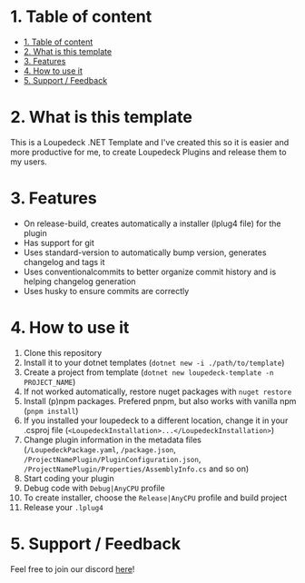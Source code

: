 # 1. Table of content
- [1. Table of content](#1-table-of-content)
- [2. What is this template](#2-what-is-this-template)
- [3. Features](#3-features)
- [4. How to use it](#4-how-to-use-it)
- [5. Support / Feedback](#5-support--feedback)

# 2. What is this template
This is a Loupedeck .NET Template and I've created this so it is easier and more productive for me, to create Loupedeck Plugins and release them to my users.

# 3. Features
- On release-build, creates automatically a installer (lplug4 file) for the plugin
- Has support for git
- Uses standard-version to automatically bump version, generates changelog and tags it
- Uses conventionalcommits to better organize commit history and is helping changelog generation
- Uses husky to ensure commits are correctly

# 4. How to use it
1. Clone this repository
2. Install it to your dotnet templates (``dotnet new -i ./path/to/template``)
3. Create a project from template (``dotnet new loupedeck-template -n PROJECT_NAME``)
4. If not worked automatically, restore nuget packages with ``nuget restore``
5. Install (p)npm packages. Prefered pnpm, but also works with vanilla npm (``pnpm install``)
6. If you installed your loupedeck to a different location, change it in your .csproj file (``<LoupedeckInstallation>...</LoupedeckInstallation>``)
7. Change plugin information in the metadata files (``/LoupedeckPackage.yaml``, ``/package.json``, ``/ProjectNamePlugin/PluginConfiguration.json``, ``/ProjectNamePlugin/Properties/AssemblyInfo.cs`` and so on)
8. Start coding your plugin
9. Debug code with ``Debug|AnyCPU`` profile
10. To create installer, choose the ``Release|AnyCPU`` profile and build project
11. Release your ``.lplug4``


# 5. Support / Feedback
Feel free to join our discord [here](https://s.tswi.me/discord)!
